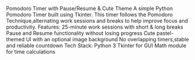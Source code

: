 Pomodoro Timer with Pause/Resume & Cute Theme
A simple Python Pomodoro Timer built using Tkinter.
This timer follows the Pomodoro Technique,alternating work sessions and breaks to help improve focus and productivity.
Features:
25-minute work sessions with short & long breaks
Pause and Resume functionality without losing progress
Cute pastel-themed UI with an optional image background
No overlapping timers,stable and reliable countdown
Tech Stack:
Python 3
Tkinter for GUI
Math module for time calculations
